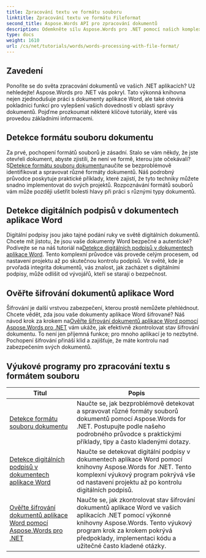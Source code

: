 ```yaml
---
title: Zpracování textu ve formátu souboru
linktitle: Zpracování textu ve formátu Fileformat
second_title: Aspose.Words API pro zpracování dokumentů
description: Odemkněte sílu Aspose.Words pro .NET pomocí našich komplexních výukových programů pro zpracování dokumentů, včetně detekce formátu souborů a digitálních podpisů.
type: docs
weight: 1610
url: /cs/net/tutorials/words/words-processing-with-file-format/
---
```

## Zavedení

Ponoříte se do světa zpracování dokumentů ve vašich .NET aplikacích? Už nehledejte! Aspose.Words pro .NET vás pokryl. Tato výkonná knihovna nejen zjednodušuje práci s dokumenty aplikace Word, ale také otevírá pokladnici funkcí pro vylepšení vašich dovedností v oblasti správy dokumentů. Pojďme prozkoumat některé klíčové tutoriály, které vás provedou základními informacemi.

## Detekce formátu souboru dokumentu

 Za prvé, pochopení formátů souborů je zásadní. Stalo se vám někdy, že jste otevřeli dokument, abyste zjistili, že není ve formě, kterou jste očekávali? S[Detekce formátu souboru dokumentu](./document-file-format-detection/)naučíte se bezproblémově identifikovat a spravovat různé formáty dokumentů. Náš podrobný průvodce poskytuje praktické příklady, které zajistí, že tyto techniky můžete snadno implementovat do svých projektů. Rozpoznávání formátů souborů vám může později ušetřit bolesti hlavy při práci s různými typy dokumentů. 

## Detekce digitálních podpisů v dokumentech aplikace Word

 Digitální podpisy jsou jako tajné podání ruky ve světě digitálních dokumentů. Chcete mít jistotu, že jsou vaše dokumenty Word bezpečné a autentické? Podívejte se na náš tutoriál na[Detekce digitálních podpisů v dokumentech aplikace Word](./detecting-digital-signatures/). Tento komplexní průvodce vás provede celým procesem, od nastavení projektu až po skutečnou kontrolu podpisů. Ve světě, kde je prvořadá integrita dokumentů, vás znalost, jak zacházet s digitálními podpisy, může odlišit od vývojářů, kteří se starají o bezpečnost.

## Ověřte šifrování dokumentů aplikace Word

 Šifrování je další vrstvou zabezpečení, kterou prostě nemůžete přehlédnout. Chcete vědět, zda jsou vaše dokumenty aplikace Word šifrované? Náš návod krok za krokem na[Ověřte šifrování dokumentů aplikace Word pomocí Aspose.Words pro .NET](./verify-word-document-encryption/) vám ukáže, jak efektivně zkontrolovat stav šifrování dokumentu. To není jen příjemná funkce; pro mnoho aplikací je to nezbytné. Pochopení šifrování přináší klid a zajišťuje, že máte kontrolu nad zabezpečením svých dokumentů.

 ## Výukové programy pro zpracování textu s formátem souboru
| Titul | Popis |
| --- | --- |
| [Detekce formátu souboru dokumentu](./document-file-format-detection/) | Naučte se, jak bezproblémově detekovat a spravovat různé formáty souborů dokumentů pomocí Aspose.Words for .NET. Postupujte podle našeho podrobného průvodce s praktickými příklady, tipy a často kladenými dotazy. |
| [Detekce digitálních podpisů v dokumentech aplikace Word](./detecting-digital-signatures/) | Naučte se detekovat digitální podpisy v dokumentech aplikace Word pomocí knihovny Aspose.Words for .NET. Tento komplexní výukový program pokrývá vše od nastavení projektu až po kontrolu digitálních podpisů. |
| [Ověřte šifrování dokumentů aplikace Word pomocí Aspose.Words pro .NET](./verify-word-document-encryption/) | Naučte se, jak zkontrolovat stav šifrování dokumentů aplikace Word ve vašich aplikacích .NET pomocí výkonné knihovny Aspose.Words. Tento výukový program krok za krokem pokrývá předpoklady, implementaci kódu a užitečné často kladené otázky. |